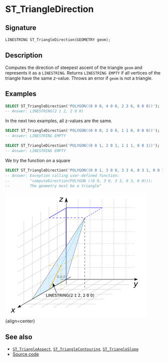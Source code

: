 # ST_TriangleDirection

## Signature

```sql
LINESTRING ST_TriangleDirection(GEOMETRY geom);
```

## Description

Computes the direction of steepest ascent of the triangle `geom` and
represents it as a `LINESTRING`.
Returns `LINESTRING EMPTY` if all vertices of the triangle have the
same *z*-value.
Throws an error if `geom` is not a triangle.

## Examples

```sql
SELECT ST_TriangleDirection('POLYGON((0 0 0, 4 0 0, 2 3 6, 0 0 0))');
-- Answer: LINESTRING(2 1 2, 2 0 0)
```
In the next two examples, all z-values are the same.
```sql
SELECT ST_TriangleDirection('POLYGON((0 0 0, 2 0 0, 1 1 0, 0 0 0))');
-- Answer: LINESTRING EMPTY
```

```sql
SELECT ST_TriangleDirection('POLYGON((0 0 1, 2 0 1, 1 1 1, 0 0 1))');
-- Answer: LINESTRING EMPTY
```
We try the function on a square
```sql
SELECT ST_TriangleDirection('POLYGON((0 0 1, 3 0 0, 3 3 4, 0 3 1, 0 0 1))');
-- Answer: Exception calling user-defined function:
--         "computeDirection(POLYGON ((0 0, 3 0, 3 3, 0 3, 0 0))):
--         The geometry must be a triangle"
```

![](./ST_TriangleDirection_1.png){align=center}

## See also

* [`ST_TriangleAspect`](../ST_TriangleAspect),
  [`ST_TriangleContouring`](../ST_TriangleContouring),
  [`ST_TriangleSlope`](../ST_TriangleSlope)
* <a href="https://github.com/orbisgis/h2gis/blob/master/h2gis-functions/src/main/java/org/h2gis/functions/spatial/topography/ST_TriangleDirection.java" target="_blank">Source code</a>
